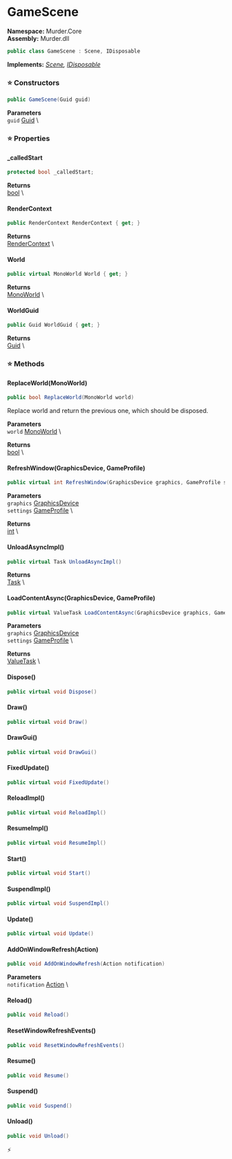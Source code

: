 # GameScene

**Namespace:** Murder.Core \
**Assembly:** Murder.dll

```csharp
public class GameScene : Scene, IDisposable
```

**Implements:** _[Scene](../..//Murder/Core/Scene.html), [IDisposable](https://learn.microsoft.com/en-us/dotnet/api/System.IDisposable?view=net-7.0)_

### ⭐ Constructors
```csharp
public GameScene(Guid guid)
```

**Parameters** \
`guid` [Guid](https://learn.microsoft.com/en-us/dotnet/api/System.Guid?view=net-7.0) \

### ⭐ Properties
#### _calledStart
```csharp
protected bool _calledStart;
```

**Returns** \
[bool](https://learn.microsoft.com/en-us/dotnet/api/System.Boolean?view=net-7.0) \
#### RenderContext
```csharp
public RenderContext RenderContext { get; }
```

**Returns** \
[RenderContext](../..//Murder/Core/Graphics/RenderContext.html) \
#### World
```csharp
public virtual MonoWorld World { get; }
```

**Returns** \
[MonoWorld](../..//Murder/Core/MonoWorld.html) \
#### WorldGuid
```csharp
public Guid WorldGuid { get; }
```

**Returns** \
[Guid](https://learn.microsoft.com/en-us/dotnet/api/System.Guid?view=net-7.0) \
### ⭐ Methods
#### ReplaceWorld(MonoWorld)
```csharp
public bool ReplaceWorld(MonoWorld world)
```

Replace world and return the previous one, which should be disposed.

**Parameters** \
`world` [MonoWorld](../..//Murder/Core/MonoWorld.html) \

**Returns** \
[bool](https://learn.microsoft.com/en-us/dotnet/api/System.Boolean?view=net-7.0) \

#### RefreshWindow(GraphicsDevice, GameProfile)
```csharp
public virtual int RefreshWindow(GraphicsDevice graphics, GameProfile settings)
```

**Parameters** \
`graphics` [GraphicsDevice](https://docs.monogame.net/api/Microsoft.Xna.Framework.Graphics.GraphicsDevice.html) \
`settings` [GameProfile](../..//Murder/Assets/GameProfile.html) \

**Returns** \
[int](https://learn.microsoft.com/en-us/dotnet/api/System.Int32?view=net-7.0) \

#### UnloadAsyncImpl()
```csharp
public virtual Task UnloadAsyncImpl()
```

**Returns** \
[Task](https://learn.microsoft.com/en-us/dotnet/api/System.Threading.Tasks.Task?view=net-7.0) \

#### LoadContentAsync(GraphicsDevice, GameProfile)
```csharp
public virtual ValueTask LoadContentAsync(GraphicsDevice graphics, GameProfile settings)
```

**Parameters** \
`graphics` [GraphicsDevice](https://docs.monogame.net/api/Microsoft.Xna.Framework.Graphics.GraphicsDevice.html) \
`settings` [GameProfile](../..//Murder/Assets/GameProfile.html) \

**Returns** \
[ValueTask](https://learn.microsoft.com/en-us/dotnet/api/System.Threading.Tasks.ValueTask?view=net-7.0) \

#### Dispose()
```csharp
public virtual void Dispose()
```

#### Draw()
```csharp
public virtual void Draw()
```

#### DrawGui()
```csharp
public virtual void DrawGui()
```

#### FixedUpdate()
```csharp
public virtual void FixedUpdate()
```

#### ReloadImpl()
```csharp
public virtual void ReloadImpl()
```

#### ResumeImpl()
```csharp
public virtual void ResumeImpl()
```

#### Start()
```csharp
public virtual void Start()
```

#### SuspendImpl()
```csharp
public virtual void SuspendImpl()
```

#### Update()
```csharp
public virtual void Update()
```

#### AddOnWindowRefresh(Action)
```csharp
public void AddOnWindowRefresh(Action notification)
```

**Parameters** \
`notification` [Action](https://learn.microsoft.com/en-us/dotnet/api/System.Action?view=net-7.0) \

#### Reload()
```csharp
public void Reload()
```

#### ResetWindowRefreshEvents()
```csharp
public void ResetWindowRefreshEvents()
```

#### Resume()
```csharp
public void Resume()
```

#### Suspend()
```csharp
public void Suspend()
```

#### Unload()
```csharp
public void Unload()
```



⚡